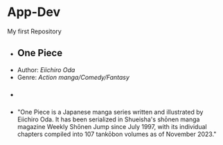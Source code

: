   # App-Dev
  My first Repository
+ ## **One Piece**
+ Author: *Eiichiro Oda*
+ Genre: *Action manga/Comedy/Fantasy*
+ ###
+ "One Piece is a Japanese manga series written and illustrated by Eiichiro Oda. It has been serialized in Shueisha's shōnen manga magazine Weekly Shōnen Jump since July 1997, with its individual chapters compiled into 107 tankōbon volumes as of November 2023."
